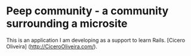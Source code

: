 # Peep community - a community surrounding a microsite

This is an application I am developing as a support to learn Rails.
[Cicero Oliveira] (http://CiceroOliveira.com/).